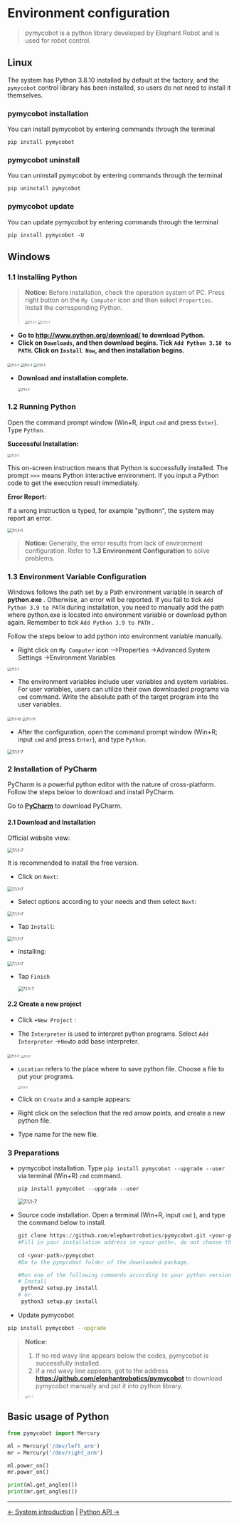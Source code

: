 # Environment configuration

> pymycobot is a python library developed by Elephant Robot and is used for robot control.

## Linux

The system has Python 3.8.10 installed by default at the factory, and the `pymycobot` control library has been installed, so users do not need to install it themselves.

### pymycobot installation

You can install pymycobot by entering commands through the terminal
```shell
pip install pymycobot
```

### pymycobot uninstall

You can uninstall pymycobot by entering commands through the terminal

```shell
pip uninstall pymycobot
```

### pymycobot update

You can update pymycobot by entering commands through the terminal

```shell
pip install pymycobot -U
```

## Windows

### 1.1 Installing Python

> **Notice:** Before installation, check the operation system of PC. Press right button on the `My Computer` icon and  then select `Properties`. Install the corresponding Python.
>
> <img src="../resources/6-SDKDevelopment/6.1-Python/6.1.1-env/operatingsystemchecking1.jpg" alt="7.1.1-1" style="zoom:50%;" />
>
> <img src="../resources/6-SDKDevelopment/6.1-Python/6.1.1-env/operatingsystemchecking2.jpg" alt="7.1.1-1" style="zoom:50%;" />



* **Go to http://www.python.org/download/ to download Python.**
* **Click on `Downloads`, and then download begins. Tick `Add Python 3.10 to PATH`. Click on `Install Now`, and then installation begins.**

<img src="../resources/6-SDKDevelopment/6.1-Python/6.1.1-env/pythoninstall1.jpg" alt="7.1.1-1" style="zoom:50%;" />

<img src="../resources/6-SDKDevelopment/6.1-Python/6.1.1-env/pythoninstall2.jpg" alt="7.1.1-1" style="zoom:50%;" />

<img src="../resources/6-SDKDevelopment/6.1-Python/6.1.1-env/pythoninstall3.jpg" alt="7.1.1-1" style="zoom:50%;" />

* **Download and installation complete.**

  <img src="../resources/6-SDKDevelopment/6.1-Python/6.1.1-env/pythoninstall4.jpg" alt="7.1.1-1" style="zoom:50%;" />



### 1.2 Running Python
Open the command prompt window (Win+R, input `cmd` and press `Enter`). Type `Python`.

**Successful Installation:**

<img src="../resources/6-SDKDevelopment/6.1-Python/6.1.1-env/successfulinstallation.jpg" alt="7.1.1-1" style="zoom:50%;" />

This on-screen instruction means that Python is successfully installed. The prompt `>>>` means Python interactive environment. If you input a Python code to get the execution result immediately.



**Error Report:** 

If a wrong instruction is typed, for example "pythonn", the system may report an error.

<img src="../resources/6-SDKDevelopment/6.1-Python/6.1.1-env/installerror.jpg" alt="7.1.1-1" style="zoom: 67%;" />

> **Notice:** Generally, the error results from lack of environment configuration. Refer to **1.3 Environment Configuration** to solve problems.



### 1.3 Environment Variable Configuration 
Windows follows the path set by a Path environment variable in search of **python.exe** . Otherwise, an error will be reported. If you fail to tick `Add Python 3.9 to PATH` during installation, you need to manually add the path where python.exe is located into environment variable or download python again. Remember to tick `Add Python 3.9 to PATH` .

Follow the steps below to add python into environment variable manually.

* Right click on `My Computer` icon -->Properties ->Advanced System Settings ->Environment Variables

<img src="../resources/6-SDKDevelopment/6.1-Python/6.1.1-env/environment configuration.jpg" alt="7.1.1-1" style="zoom: 50%;" />

* The environment variables include user variables and system variables. For user variables, users can utilize their own downloaded programs via `cmd` command. Write the absolute path of the target program into the user variables.

<img src="../resources/6-SDKDevelopment/6.1-Python/6.1.1-env/user variable1.jpg" alt="7.1.1-10" style="zoom:50%;" />

<img src="../resources/6-SDKDevelopment/6.1-Python/6.1.1-env/user variable2.jpg" alt="7.1.1-11" style="zoom:50%;" />

* After the configuration, open the command prompt window (Win+R; input `cmd` and press `Enter`), and type `Python`.

<img src="../resources/6-SDKDevelopment/6.1-Python/6.1.1-env/user variable3.jpg" alt="7.1.1-7" style="zoom: 67%;" />

### 2 Installation of PyCharm

PyCharm is a powerful python editor with the nature of cross-platform. Follow the steps below to download and install PyCharm.

Go to **[PyCharm](http://www.jetbrains.com/pycharm/download/#section=windows)** to download PyCharm.

#### 2.1 Download and Installation

Official website view:

<img src="../resources/6-SDKDevelopment/6.1-Python/6.1.1-env/pycharmdownload1.jpg" alt="7.1.1-7" style="zoom: 67%;" />

It is recommended to install the free version.

* Click on `Next`:

<img src="../resources/6-SDKDevelopment/6.1-Python/6.1.1-env/pycharmdownload2.jpg" alt="7.1.1-7" style="zoom: 67%;" />

* Select options according to your needs and then select `Next`:

<img src="../resources/6-SDKDevelopment/6.1-Python/6.1.1-env/pycharmdownload3.jpg" alt="7.1.1-7" style="zoom: 67%;" />

* Tap `Install`:

<img src="../resources/6-SDKDevelopment/6.1-Python/6.1.1-env/pycharmdownload4.jpg" alt="7.1.1-7" style="zoom: 67%;" />

* Installing:

<img src="../resources/6-SDKDevelopment/6.1-Python/6.1.1-env/pycharmdownload5.jpg" alt="7.1.1-7" style="zoom: 67%;" />

* Tap `Finish`

  <img src="../resources/6-SDKDevelopment/6.1-Python/6.1.1-env/pycharmdownload6.jpg" alt="7.1.1-7" style="zoom: 67%;" />



#### 2.2 Create a new project

* Click `+New Project` :

<!-- <img src="../resources/6-SDKDevelopment/6.1-Python/6.1.1-env/createproject1.jpg" alt="7.1.1-7" style="zoom: 50%;" /> -->

*  The `Interpreter` is used to interpret python programs. Select  `Add Interpreter` ->`New`to add base interpreter.

  <img src="../resources/6-SDKDevelopment/6.1-Python/6.1.1-env/interpreter1.jpg" alt="7.1.1-7" style="zoom: 50%;" />

  <img src="../resources/6-SDKDevelopment/6.1-Python/6.1.1-env/interpreter3.jpg" alt="7.1.1-7" style="zoom: 40%;" />

* `Location` refers to the place where to save python file. Choose a file to put your programs.

  <img src="../resources/6-SDKDevelopment/6.1-Python/6.1.1-env/location1.jpg" alt="7.1.1-7" style="zoom: 40%;" />

* Click on `Create` and a sample appears:
  <!-- <img src="../resources/6-SDKDevelopment/6.1-Python/6.1.1-env/createproject2.jpg" alt="7.1.1-7" style="zoom: 40%;" /> -->

* Right click on the selection that the red arrow points, and create a new python file.

  <!-- <img src="../resources/6-SDKDevelopment/6.1-Python/6.1.1-env/createproject3.jpg" alt="7.1.1-7" style="zoom: 40%;" /> -->

* Type name for the new file.

  <!-- <img src="../resources/6-SDKDevelopment/6.1-Python/6.1.1-env/createproject4.jpg" alt="7.1.1-7" style="zoom: 67%;" /> -->




### **3 Preparations**

* pymycobot installation. Type `pip install pymycobot --upgrade --user` via terminal (Win+R) `cmd` command.

  ```python
  pip install pymycobot --upgrade --user
  ```

  

  <img src="../resources/6-SDKDevelopment/6.1-Python/6.1.1-env/pymycobotinstall.jpg" alt="7.1.1-7" style="zoom: 80%;" />

* Source code installation. Open a terminal (Win+R, input `cmd` ), and type the command below to install.

  ```python
  git clone https://github.com/elephantrobotics/pymycobot.git <your-path>   
  #Fill in your installation address in <your-path>, do not choose the current default path.
  								
  cd <your-path>/pymycobot	
  #Go to the pymycobot folder of the downloaded package.
  
  #Run one of the following commands according to your python version.
  # Install
   python2 setup.py install	
  # or
   python3 setup.py install
  ```

* Update pymycobot

```bash
pip install pymycobot --upgrade
```



> **Notice:**
>
> 1. If no red wavy line appears below the codes, pymycobot is successfully installed.
> 2. if a red wavy line appears, got to the address **https://github.com/elephantrobotics/pymycobot** to download pymycobot manually and put it into python library.
>
> <img src="../resources/6-SDKDevelopment/6.1-Python/6.1.1-env/pymycobotdownload.jpg" alt="7.1.1-7" style="zoom: 33%;" />


## Basic usage of Python

```python
from pymycobot import Mercury

ml = Mercury('/dev/left_arm')
mr = Mercury('/dev/right_arm')

ml.power_on()
mr.power_on()

print(ml.get_angles())
print(mr.get_angles())

```

----
[← System introduction](../5-BasicApplication/README.md) | [Python API →](./6.1.2-ApplicationBasePython.md)